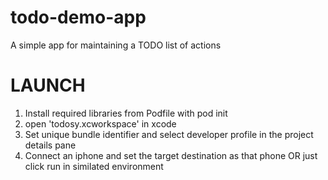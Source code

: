 # todo-demo-app
A simple app for maintaining a TODO list of actions

# LAUNCH
1. Install required libraries from Podfile with pod init
2. open 'todosy.xcworkspace' in xcode
3. Set unique bundle identifier and select developer profile in the project details pane
4. Connect an iphone and set the target destination as that phone OR just  click run in similated environment 
